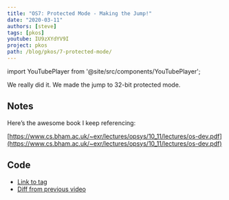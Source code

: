 ```yaml
---
title: "OS7: Protected Mode - Making the Jump!"
date: "2020-03-11"
authors: [steve]
tags: [pkos]
youtube: IU9zXYdYV9I
project: pkos
path: /blog/pkos/7-protected-mode/
---
```


import YouTubePlayer from '@site/src/components/YouTubePlayer';

<YouTubePlayer youtubeLink={frontmatter.youtube} />

We really did it. We made the jump to 32-bit protected mode.

<!--truncate-->

## Notes

Here’s the awesome book I keep referencing:

[https://www.cs.bham.ac.uk/~exr/lectures/opsys/10_11/lectures/os-dev.pdf](https://www.cs.bham.ac.uk/~exr/lectures/opsys/10_11/lectures/os-dev.pdf)

## Code

- [Link to tag](https://github.com/pagekeysolutions/pkos/releases/tag/vid%2Fos007)
- [Diff from previous video](https://github.com/pagekeysolutions/pkos/compare/vid/os006..vid/os007)
